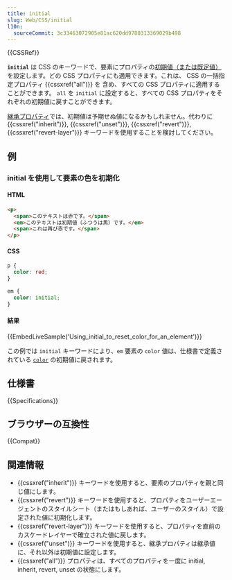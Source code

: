 ```yaml
---
title: initial
slug: Web/CSS/initial
l10n:
  sourceCommit: 3c33463072905e81ac620dd9780313369029b498
---
```


{{CSSRef}}

**`initial`** は CSS のキーワードで、要素にプロパティの[初期値（または既定値）](/ja/docs/Web/CSS/initial_value)を設定します。どの CSS プロパティにも適用できます。これは、 CSS の一括指定プロパティ {{cssxref("all")}} を 含め、すべての CSS プロパティに適用することができます。 `all` を `initial` に設定すると、すべての CSS プロパティをそれぞれの初期値に戻すことができます。

[継承プロパティ](/ja/docs/Web/CSS/Inheritance#inherited_properties)では、初期値は予期せぬ値になるかもしれません。代わりに {{cssxref("inherit")}}, {{cssxref("unset")}}, {{cssxref("revert")}}, {{cssxref("revert-layer")}} キーワードを使用することを検討してください。

## 例

### initial を使用して要素の色を初期化

#### HTML

```html
<p>
  <span>このテキストは赤です。</span>
  <em>このテキストは初期値（ふつうは黒）です。</em>
  <span>これは再び赤です。</span>
</p>
```

#### CSS

```css
p {
  color: red;
}

em {
  color: initial;
}
```

#### 結果

{{EmbedLiveSample('Using_initial_to_reset_color_for_an_element')}}

この例では `initial` キーワードにより、`em` 要素の `color` 値は、仕様書で定義されている [`color`](/ja/docs/Web/CSS/color#公式定義) の初期値に戻されます。

## 仕様書

{{Specifications}}

## ブラウザーの互換性

{{Compat}}

## 関連情報

- {{cssxref("inherit")}} キーワードを使用すると、要素のプロパティを親と同じ値にします。
- {{cssxref("revert")}} キーワードを使用すると、プロパティをユーザーエージェントのスタイルシート（またはもしあれば、ユーザーのスタイル）で設定された値に初期化します。
- {{cssxref("revert-layer")}} キーワードを使用すると、プロパティを直前のカスケードレイヤーで確立された値に戻します。
- {{cssxref("unset")}} キーワードを使用すると、継承プロパティは継承値に、それ以外は初期値に設定します。
- {{cssxref("all")}} プロパティは、すべてのプロパティを一度に initial, inherit, revert, unset の状態にします。
